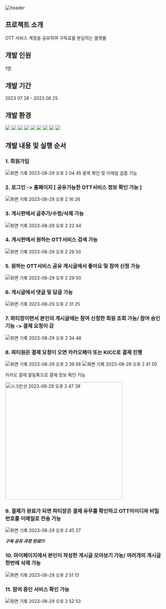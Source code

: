 ![header](https://capsule-render.vercel.app/api?type=rounded&color=5828D7&height=120&section=header&text=SHARE%20MATE&fontSize=50&fontColor=FFFFFF)

## 프로젝트 소개
OTT 서비스 계정을 공유하여 구독료를 분담하는 플랫폼

## 개발 인원
1명

## 개발 기간
2023 07 28 - 2023 08 25

## 개발 환경

<img src="https://img.shields.io/badge/Java-007396?style=flat&logo=OpenJDK&logoColor=white"/> <img src="https://img.shields.io/badge/javascript-F7DF1E?style=plastic&logo=javascript&logoColor=ffffff"/> <img src="https://img.shields.io/badge/css-1572B6?style=plastic&logo=css3&logoColor=ffffff"/>
<img src="https://img.shields.io/badge/html-E34F26?style=flat&logo=html5&logoColor=white"/> <img src="https://img.shields.io/badge/mariadb-003545?style=flat&logo=mariadb&logoColor=white"/> 
<img src="https://img.shields.io/badge/mysql-4479A1?style=flat&logo=mysql&logoColor=white"/> <img src="https://img.shields.io/badge/springboot-6DB33F?style=flat&logo=springboot&logoColor=white"/>
<img src="https://img.shields.io/badge/springsecurity-6DB33F?style=flat&logo=springsecurity&logoColor=white"/> <img src="https://img.shields.io/badge/intellij-424242?style=flat&logo=intellijidea&logoColor=white"/>

## 개발 내용 및 실행 순서

### 1. 회원가입
![화면 기록 2023-08-29 오후 2 04 45](https://github.com/kangjs3779/ShareMate/assets/123609533/6c41fd26-f5c1-4f37-b613-2092abca9f2c)
중복 확인 및 이메일 검증 기능

### 2. 로그인 -> 홈페이지 [ 공유가능한 OTT서비스 정보 확인 가능 ]
![화면 기록 2023-08-29 오후 2 16 26](https://github.com/kangjs3779/ShareMate/assets/123609533/c9bb08e9-c141-46f4-ab85-0e2ba53f16cd)

### 3. 게시판에서 글추가/수정/삭제 가능
![화면 기록 2023-08-29 오후 2 22 44](https://github.com/kangjs3779/ShareMate/assets/123609533/a0b0c570-4f94-4159-b738-9895164e9401)

### 4. 게시판에서 원하는 OTT서비스 검색 가능
![화면 기록 2023-08-29 오후 2 26 50](https://github.com/kangjs3779/ShareMate/assets/123609533/848e711a-906e-4b1e-989e-51345046d270)

### 5. 원하는 OTT서비스 공유 게시글에서 좋아요 및 참여 신청 가능
![화면 기록 2023-08-29 오후 2 29 00](https://github.com/kangjs3779/ShareMate/assets/123609533/53fe4d7c-1bf1-4a66-b256-0f0711f23051)

### 6. 게시글에서 댓글 및 답글 가능
![화면 기록 2023-08-29 오후 2 31 25](https://github.com/kangjs3779/ShareMate/assets/123609533/290dfd8d-ce8c-445d-b055-6a13f8d2c514)

### 7. 파티장이면서 본인의 게시글에는 참여 신청한 회원 조회 가능/ 참여 승인 기능 -> 결제 요청이 감
![화면 기록 2023-08-29 오후 2 34 48](https://github.com/kangjs3779/ShareMate/assets/123609533/5044881f-71d8-42ab-92be-eef09cbf1a65)

### 8. 파티원은 결제 요청이 오면 카카오페이 또는 KICC로 결제 진행
![화면 기록 2023-08-29 오후 2 39 56](https://github.com/kangjs3779/ShareMate/assets/123609533/e9b6c491-18ac-4d21-8367-f328a700592d)
![화면 기록 2023-08-29 오후 2 41 50](https://github.com/kangjs3779/ShareMate/assets/123609533/88f0de28-9053-48fd-b896-26c941b1a074)

카카오 결제 알림톡으로 결제 정보 확인 가능

<img width="373" alt="스크린샷 2023-08-29 오후 2 47 39" src="https://github.com/kangjs3779/ShareMate/assets/123609533/edad4c7b-b78a-470c-8acf-047d1e2dc655">

### 9. 결제가 완료가 되면 파티장은 결제 유무를 확인하고 OTT아이디와 비밀번호를 이메일로 전송 가능
![화면 기록 2023-08-29 오후 2 45 27](https://github.com/kangjs3779/ShareMate/assets/123609533/6ab91937-6416-41e7-a26e-896bd3a26d6b)

***구독 공유 과정 완료!!!***

### 10. 마이페이지에서 본인이 작성한 게시글 모아보기 가능/ 여러개의 게시글 한번에 삭제 가능
![화면 기록 2023-08-29 오후 2 51 13](https://github.com/kangjs3779/ShareMate/assets/123609533/5541ada3-b84a-4412-9efb-d3e0a0a5dc06)

### 11. 참여 중인 서비스 확인 가능
![화면 기록 2023-08-29 오후 2 52 53](https://github.com/kangjs3779/ShareMate/assets/123609533/70597270-4e0b-4396-88de-9f4eacef7e9c)







